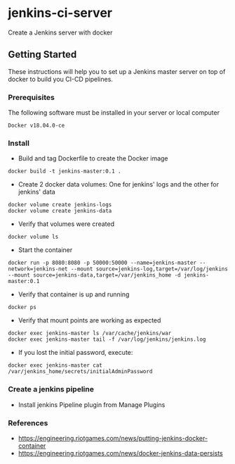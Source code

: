 # jenkins-ci-server
Create a Jenkins server with docker

## Getting Started
These instructions will help you to set up a Jenkins master server on top of docker to build you CI-CD pipelines.

### Prerequisites
The following software must be installed in your server or local computer

```
Docker v18.04.0-ce
```

### Install

 * Build and tag Dockerfile to create the Docker image
```
docker build -t jenkins-master:0.1 .
```

 * Create 2 docker data volumes: One for jenkins' logs and the other for jenkins' data

```
docker volume create jenkins-logs
docker volume create jenkins-data
```

 * Verify that volumes were created
```
docker volume ls
```

 * Start the container
```
docker run -p 8080:8080 -p 50000:50000 --name=jenkins-master --network=jenkins-net --mount source=jenkins-log,target=/var/log/jenkins --mount source=jenkins-data,target=/var/jenkins_home -d jenkins-master:0.1
```

 * Verify that container is up and running
```
docker ps
```

 * Verify that mount points are working as expected
```
docker exec jenkins-master ls /var/cache/jenkins/war
docker exec jenkins-master tail -f /var/log/jenkins/jenkins.log
```
 
 * If you lost the initial password, execute:
```
docker exec jenkins-master cat /var/jenkins_home/secrets/initialAdminPassword
``` 

### Create a jenkins pipeline

 * Install jenkins Pipeline plugin from Manage Plugins

### References
   - https://engineering.riotgames.com/news/putting-jenkins-docker-container
   - https://engineering.riotgames.com/news/docker-jenkins-data-persists
